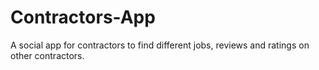 # Contractors-App

A social app for contractors to find different jobs, reviews and ratings on other contractors.
